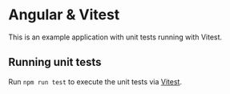 # Angular & Vitest

This is an example application with unit tests running with Vitest.

## Running unit tests

Run `npm run test` to execute the unit tests via [Vitest](https://vitest.dev).
